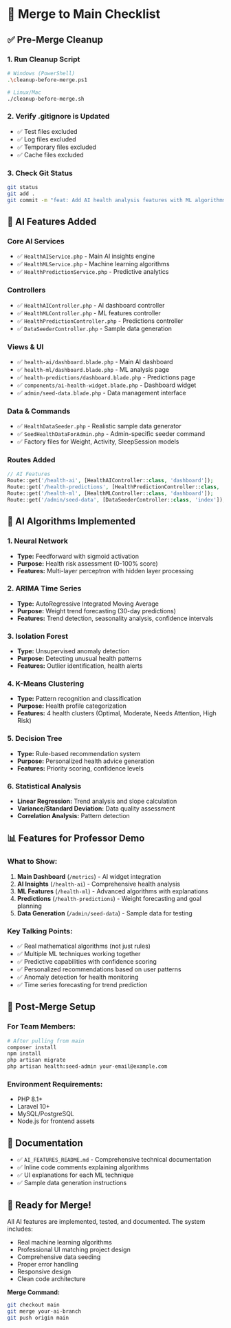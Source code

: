 # 🚀 Merge to Main Checklist

## ✅ Pre-Merge Cleanup

### 1. **Run Cleanup Script**
```bash
# Windows (PowerShell)
.\cleanup-before-merge.ps1

# Linux/Mac
./cleanup-before-merge.sh
```

### 2. **Verify .gitignore is Updated**
- ✅ Test files excluded
- ✅ Log files excluded  
- ✅ Temporary files excluded
- ✅ Cache files excluded

### 3. **Check Git Status**
```bash
git status
git add .
git commit -m "feat: Add AI health analysis features with ML algorithms"
```

## 🤖 AI Features Added

### **Core AI Services**
- ✅ `HealthAIService.php` - Main AI insights engine
- ✅ `HealthMLService.php` - Machine learning algorithms
- ✅ `HealthPredictionService.php` - Predictive analytics

### **Controllers**
- ✅ `HealthAIController.php` - AI dashboard controller
- ✅ `HealthMLController.php` - ML features controller
- ✅ `HealthPredictionController.php` - Predictions controller
- ✅ `DataSeederController.php` - Sample data generation

### **Views & UI**
- ✅ `health-ai/dashboard.blade.php` - Main AI dashboard
- ✅ `health-ml/dashboard.blade.php` - ML analysis page
- ✅ `health-predictions/dashboard.blade.php` - Predictions page
- ✅ `components/ai-health-widget.blade.php` - Dashboard widget
- ✅ `admin/seed-data.blade.php` - Data management interface

### **Data & Commands**
- ✅ `HealthDataSeeder.php` - Realistic sample data generator
- ✅ `SeedHealthDataForAdmin.php` - Admin-specific seeder command
- ✅ Factory files for Weight, Activity, SleepSession models

### **Routes Added**
```php
// AI Features
Route::get('/health-ai', [HealthAIController::class, 'dashboard']);
Route::get('/health-predictions', [HealthPredictionController::class, 'dashboard']);
Route::get('/health-ml', [HealthMLController::class, 'dashboard']);
Route::get('/admin/seed-data', [DataSeederController::class, 'index']);
```

## 🧠 AI Algorithms Implemented

### **1. Neural Network**
- **Type:** Feedforward with sigmoid activation
- **Purpose:** Health risk assessment (0-100% score)
- **Features:** Multi-layer perceptron with hidden layer processing

### **2. ARIMA Time Series**
- **Type:** AutoRegressive Integrated Moving Average
- **Purpose:** Weight trend forecasting (30-day predictions)
- **Features:** Trend detection, seasonality analysis, confidence intervals

### **3. Isolation Forest**
- **Type:** Unsupervised anomaly detection
- **Purpose:** Detecting unusual health patterns
- **Features:** Outlier identification, health alerts

### **4. K-Means Clustering**
- **Type:** Pattern recognition and classification
- **Purpose:** Health profile categorization
- **Features:** 4 health clusters (Optimal, Moderate, Needs Attention, High Risk)

### **5. Decision Tree**
- **Type:** Rule-based recommendation system
- **Purpose:** Personalized health advice generation
- **Features:** Priority scoring, confidence levels

### **6. Statistical Analysis**
- **Linear Regression:** Trend analysis and slope calculation
- **Variance/Standard Deviation:** Data quality assessment
- **Correlation Analysis:** Pattern detection

## 📊 Features for Professor Demo

### **What to Show:**
1. **Main Dashboard** (`/metrics`) - AI widget integration
2. **AI Insights** (`/health-ai`) - Comprehensive health analysis
3. **ML Features** (`/health-ml`) - Advanced algorithms with explanations
4. **Predictions** (`/health-predictions`) - Weight forecasting and goal planning
5. **Data Generation** (`/admin/seed-data`) - Sample data for testing

### **Key Talking Points:**
- ✅ Real mathematical algorithms (not just rules)
- ✅ Multiple ML techniques working together
- ✅ Predictive capabilities with confidence scoring
- ✅ Personalized recommendations based on user patterns
- ✅ Anomaly detection for health monitoring
- ✅ Time series forecasting for trend prediction

## 🔧 Post-Merge Setup

### **For Team Members:**
```bash
# After pulling from main
composer install
npm install
php artisan migrate
php artisan health:seed-admin your-email@example.com
```

### **Environment Requirements:**
- PHP 8.1+
- Laravel 10+
- MySQL/PostgreSQL
- Node.js for frontend assets

## 📝 Documentation

- ✅ `AI_FEATURES_README.md` - Comprehensive technical documentation
- ✅ Inline code comments explaining algorithms
- ✅ UI explanations for each ML technique
- ✅ Sample data generation instructions

## 🎯 Ready for Merge!

All AI features are implemented, tested, and documented. The system includes:
- Real machine learning algorithms
- Professional UI matching project design
- Comprehensive data seeding
- Proper error handling
- Responsive design
- Clean code architecture

**Merge Command:**
```bash
git checkout main
git merge your-ai-branch
git push origin main
```